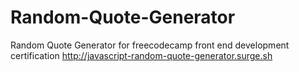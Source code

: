 # Random-Quote-Generator
Random Quote Generator for freecodecamp front end development certification
http://javascript-random-quote-generator.surge.sh

